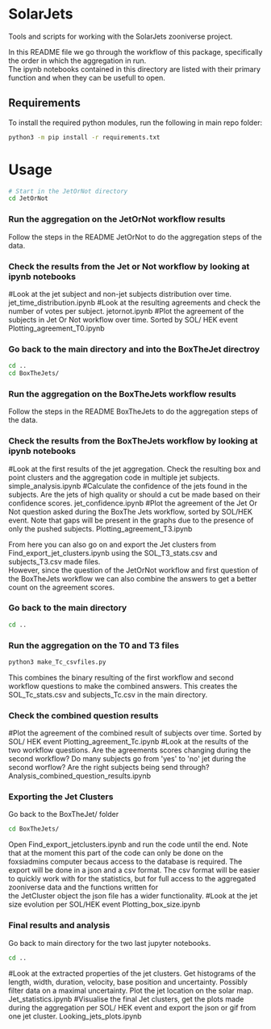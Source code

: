 # SolarJets
Tools and scripts for working with the SolarJets zooniverse project.   

In this README file we go through the workflow of this package, specifically the order in which the aggregation in run.  
The ipynb notebooks contained in this directory are listed with their primary function and when they can be usefull to open. 

## Requirements
To install the required python modules, run the following in main repo folder:
```bash
python3 -m pip install -r requirements.txt
```

# Usage


``` bash
# Start in the JetOrNot directory
cd JetOrNot
``` 

### Run the aggregation on the JetOrNot workflow results
Follow the steps in the README JetOrNot to do the aggregation steps of the data. 

### Check the results from the Jet or Not workflow by looking at ipynb notebooks
#Look at the jet subject and non-jet subjects distribution over time.
jet_time_distribution.ipynb
#Look at the resulting agreements and check the number of votes per subject.
jetornot.ipynb
#Plot the agreement of the subjects in Jet Or Not workflow over time. Sorted by SOL/ HEK event
Plotting_agreement_T0.ipynb

### Go back to the main directory and into the BoxTheJet directroy
``` bash
cd ..
cd BoxTheJets/
```

### Run the aggregation on the BoxTheJets workflow results
Follow the steps in the README BoxTheJets to do the aggregation steps of the data.

### Check the results from the BoxTheJets workflow by looking at ipynb notebooks
#Look at the first results of the jet aggregation. Check the resulting box and point clusters and the aggregation code in multiple jet subjects. 
simple_analysis.ipynb
#Calculate the confidence of the jets found in the subjects. Are the jets of high quality or should a cut be made based on their confidence scores. 
jet_confidence.ipynb
#Plot the agreement of the Jet Or Not question asked during the BoxThe Jets workflow, sorted by SOL/HEK event. Note that gaps will be present in the graphs due to the presence of only the pushed subjects. 
Plotting_agreement_T3.ipynb

From here you can also go on and export the Jet clusters from Find_export_jet_clusters.ipynb using the SOL_T3_stats.csv and subjects_T3.csv made files.    
However, since the question of the JetOrNot workflow and first question of the BoxTheJets workflow we can also combine the answers to get a better count on the agreement scores. 

### Go back to the main directory 
``` bash
cd ..
```

### Run the aggregation on the T0 and T3 files
``` bash
python3 make_Tc_csvfiles.py
```

This combines the binary resulting of the first workflow and second workflow questions to make the combined answers. This creates the SOL_Tc_stats.csv and subjects_Tc.csv in the main directory.   

### Check the combined question results
#Plot the agreement of the combined result of subjects over time. Sorted by SOL/ HEK event
Plotting_agreement_Tc.ipynb
#Look at the results of the two workflow questions. Are the agreements scores changing during the second workflow? Do many subjects go from 'yes' to 'no' jet during the second worflow? Are the right subjects being send through?  
Analysis_combined_question_results.ipynb

### Exporting the Jet Clusters
Go back to the BoxTheJet/ folder
``` bash
cd BoxTheJets/
```
Open Find_export_jetclusters.ipynb and run the code until the end. Note that at the moment this part of the code can only be done on the foxsiadmins computer becaus access to the database is required. 
The export will be done in a json and a csv format. The csv format will be easier to quickly work with for the statistics, but for full access to the aggregated zooniverse data and the functions written for  
the JetCluster object the json file has a wider functionality. 
#Look at the jet size evolution per SOL/HEK event
Plotting_box_size.ipynb

### Final results and analysis
Go back to main directory for the two last jupyter notebooks. 
``` bash
cd ..
```
#Look at the extracted properties of the jet clusters. Get histograms of the length, width, duration, velocity, base position and uncertainty. Possibly filter data on a maximal uncertainty. Plot the jet location on the solar map. 
Jet_statistics.ipynb
#Visualise the final Jet clusters, get the plots made during the aggregation per SOL/ HEK event and export the json or gif from one jet cluster. 
Looking_jets_plots.ipynb





